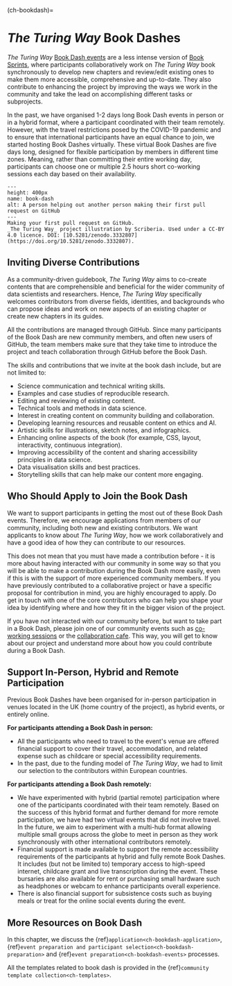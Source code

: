 (ch-bookdash)=
# _The Turing Way_ Book Dashes

_The Turing Way_ [Book Dash events](https://the-turing-way.netlify.app/community-handbook/bookdash.html) are a less intense version of [Book Sprints](https://en.wikipedia.org/wiki/Book_sprint), where participants collaboratively work on _The Turing Way_ book synchronously to develop new chapters and review/edit existing ones to make them more accessible, comprehensive and up-to-date.
They also contribute to enhancing the project by improving the ways we work in the community and take the lead on accomplishing different tasks or subprojects.

In the past, we have organised 1-2 days long Book Dash events in person or in a hybrid format, where a participant coordinated with their team remotely. However, with the travel restrictions posed by the COVID-19 pandemic and to ensure that international participants have an equal chance to join, we started hosting Book Dashes virtually. 
These virtual Book Dashes are five days long, designed for flexible participation by members in different time zones. 
Meaning, rather than committing their entire working day, participants can choose one or multiple 2.5 hours short co-working sessions each day based on their availability.

```{figure} ../figures/first-pull-request.png
---
height: 400px
name: book-dash
alt: A person helping out another person making their first pull request on GitHub
---
Making your first pull request on GitHub.
_The Turing Way_ project illustration by Scriberia. Used under a CC-BY 4.0 licence. DOI: [10.5281/zenodo.3332807](https://doi.org/10.5281/zenodo.3332807).
```
## Inviting Diverse Contributions

As a community-driven guidebook, _The Turing Way_ aims to co-create contents that are comprehensible and beneficial for the wider community of data scientists and researchers.
Hence, _The Turing Way_ specifically welcomes contributors from diverse fields, identities, and backgrounds who can propose ideas and work on new aspects of an existing chapter or create new chapters in its guides.

All the contributions are managed through GitHub.
Since many participants of the Book Dash are new community members, and often new users of GitHub, the team members make sure that they take time to introduce the project and teach collaboration through GitHub before the Book Dash.

The skills and contributions that we invite at the book dash include, but are not limited to:

- Science communication and technical writing skills.
- Examples and case studies of reproducible research.
- Editing and reviewing of existing content.
- Technical tools and methods in data science.
- Interest in creating content on community building and collaboration.
- Developing learning resources and reusable content on ethics and AI.
- Artistic skills for illustrations, sketch notes, and infographics.
- Enhancing online aspects of the book (for example, CSS, layout, interactivity, continuous integration).
- Improving accessibility of the content and sharing accessibility principles in data science.
- Data visualisation skills and best practices.
- Storytelling skills that can help make our content more engaging.

## Who Should Apply to Join the Book Dash

We want to support participants in getting the most out of these Book Dash events. 
Therefore, we encourage applications from members of our community, including both new and existing contributors. 
We want applicants to know about _The Turing Way_, how we work collaboratively and have a good idea of how they can contribute to our resources. 

This does not mean that you must have made a contribution before - it is more about having interacted with our community in some way so that you will be able to make a contribution during the Book Dash more easily, even if this is with the support of more experienced community members. 
If you have previously contributed to a collaborative project or have a specific proposal for contribution in mind, you are highly encouraged to apply.
Do get in touch with one of the core contributors who can help you shape your idea by identifying where and how they fit in the bigger vision of the project.

If you have not interacted with our community before, but want to take part in a Book Dash, please join one of our community events such as [co-working sessions](https://the-turing-way.netlify.app/community-handbook/coworking/coworking-weekly.html) or the [collaboration cafe](https://the-turing-way.netlify.app/community-handbook/coworking/coworking-collabcafe.html#ch-coworking-collabcafe). 
This way, you will get to know about our project and understand more about how you could contribute during a Book Dash.

## Support In-Person, Hybrid and Remote Participation

Previous Book Dashes have been organised for in-person participation in venues located in the UK (home country of the project), as hybrid events, or entirely online.

**For participants attending a Book Dash in person:** 
* All the participants who need to travel to the event's venue are offered financial support to cover their travel, accommodation, and related expense such as childcare or special accessibility requirements.
* In the past, due to the funding model of _The Turing Way_, we had to limit our selection to the contributors within European countries.

**For participants attending a Book Dash remotely:** 
* We have experimented with hybrid (partial remote) participation where one of the participants coordinated with their team remotely.
Based on the success of this hybrid format and further demand for more remote participation, we have had two virtual events that did not involve travel.
In the future, we aim to experiment with a multi-hub format allowing multiple small groups across the globe to meet in person as they work synchronously with other international contributors remotely.
* Financial support is made available to support the remote accessibility requirements of the participants at hybrid and fully remote Book Dashes.
It includes (but not be limited to) temporary access to high-speed internet, childcare grant and live transcription during the event.
These bursaries are also available for rent or purchasing small hardware such as headphones or webcam to enhance participants overall experience.
* There is also financial support for subsistence costs such as buying meals or treat for the online social events during the event.

## More Resources on Book Dash

In this chapter, we discuss the {ref}`application<ch-bookdash-application>`, {ref}`event preparation and participant selection<ch-bookdash-preparation>` and {ref}`event preparation<ch-bookdash-events>` processes.

All the templates related to book dash is provided in the {ref}`community template collection<ch-templates>`.
